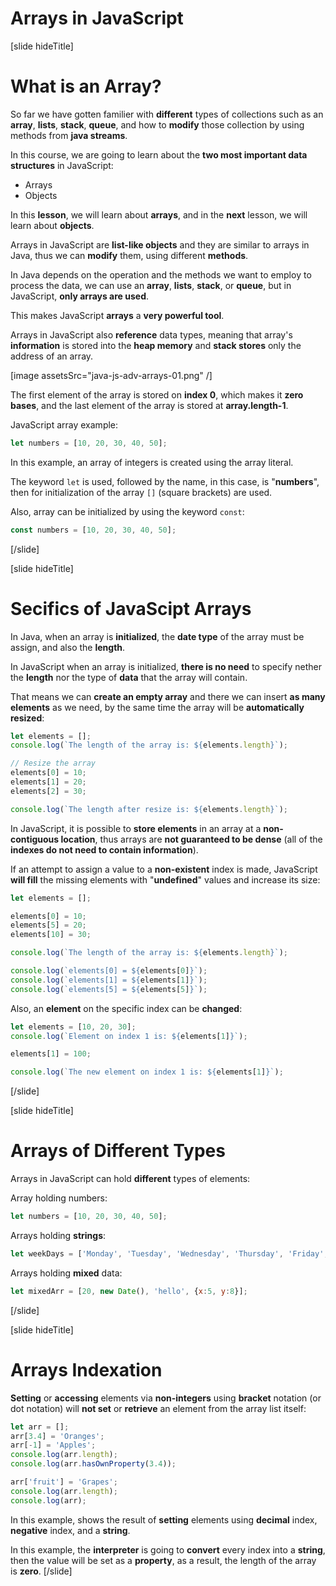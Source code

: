 # Arrays in JavaScript

[slide hideTitle]
# What is an Array?

So far we have gotten familier with **different** types of collections such as an **array**, **lists**, **stack**, **queue**, and how to **modify** those collection by using methods from **java streams**.

In this course, we are going to learn about the **two most important data structures** in JavaScript:

- Arrays
- Objects

In this **lesson**, we will learn about **arrays**, and in the **next** lesson, we will learn about **objects**.

Arrays in JavaScript are **list-like objects** and they are similar to arrays in Java, thus we can **modify** them, using different **methods**.

In Java depends on the operation and the methods we want to employ to process the data, we can use an **array**, **lists**, **stack**, or **queue**, but in JavaScript, **only arrays are used**.

This makes JavaScript **arrays** a **very powerful tool**.

Arrays in JavaScript also **reference** data types, meaning that array's **information** is stored into the **heap memory** and **stack stores** only the address of an array.

[image assetsSrc="java-js-adv-arrays-01.png" /]

The first element of the array is stored on **index 0**, which makes it **zero bases**, and the last element of the array is stored at **array.length-1**.

JavaScript array example:

```js
let numbers = [10, 20, 30, 40, 50];
```

In this example, an array of integers is created using the array literal.

The keyword `let` is used, followed by the name, in this case, is "**numbers**", then for initialization of the array `[]` (square brackets) are used. 

Also, array can be initialized by using the keyword `const`:

```js
const numbers = [10, 20, 30, 40, 50];
```

[/slide]

[slide hideTitle]
# Secifics of JavaScipt Arrays

In Java, when an array is **initialized**, the **date type** of the array must be assign, and also the **length**.

In JavaScript when an array is initialized, **there is no need** to specify nether the **length** nor the type of **data** that the array will contain.

That means we can **create an empty array** and there we can insert **as many elements** as we need, by the same time the array will be **automatically resized**:

```js live
let elements = [];
console.log(`The length of the array is: ${elements.length}`);

// Resize the array
elements[0] = 10; 
elements[1] = 20;
elements[2] = 30;

console.log(`The length after resize is: ${elements.length}`);
```

In JavaScript, it is possible to **store elements** in an array at a **non-contiguous location**, thus arrays are **not guaranteed to be dense** (all of the **indexes do not need to contain information**).

If an attempt to assign a value to a **non-existent** index is made, JavaScript **will fill** the missing elements with "**undefined**" values and increase its size:

```js live
let elements = [];

elements[0] = 10; 
elements[5] = 20;
elements[10] = 30;

console.log(`The length of the array is: ${elements.length}`);

console.log(`elements[0] = ${elements[0]}`);
console.log(`elements[1] = ${elements[1]}`);
console.log(`elements[5] = ${elements[5]}`);
```

Also, an **element** on the specific index can be **changed**: 


```js live
let elements = [10, 20, 30];
console.log(`Element on index 1 is: ${elements[1]}`);

elements[1] = 100;

console.log(`The new element on index 1 is: ${elements[1]}`);

```

[/slide]

[slide hideTitle]
# Arrays of Different Types

Arrays in JavaScript can hold **different** types of elements:

Array holding numbers:
```js
let numbers = [10, 20, 30, 40, 50];
```

Arrays holding **strings**:
```js
let weekDays = ['Monday', 'Tuesday', 'Wednesday', 'Thursday', 'Friday', 'Saturday', 'Sunday'];
```

Arrays holding **mixed** data:
```js
let mixedArr = [20, new Date(), 'hello', {x:5, y:8}];
```
[/slide]

[slide hideTitle]
# Arrays Indexation

**Setting** or **accessing** elements via **non-integers** using **bracket** notation (or dot notation) will **not set** or **retrieve** an element from the array list itself:

```js live
let arr = [];
arr[3.4] = 'Oranges';
arr[-1] = 'Apples';
console.log(arr.length);               
console.log(arr.hasOwnProperty(3.4));

arr['fruit'] = 'Grapes';
console.log(arr.length);
console.log(arr);
```

In this example, shows the result of **setting** elements using **decimal** index, **negative** index, and a **string**. 

In this example, the **interpreter** is going to **convert** every index into a **string**, then the value will be set as a **property**, as a result, the length of the array is **zero**.
[/slide]